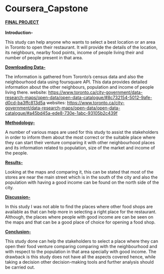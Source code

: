 # Coursera_Capstone
<h><b><u> FINAL PROJECT</u></b></h><br><br>
<b>Introduction-</b>

This study can help anyone who wants to select a best location or an area in Toronto to open their restaurant. It will provide the details of the location, its neighbours, nearby food points, income of people living their and number of people present in that area.  

<u><b>Downloading Data-</b></u>

The information is gathered from Toronto’s census data and also the neighbourhood data using foursquare API. This data provides detailed information about the other neighbours, population and income of people living there.
website: https://www.toronto.ca/city-government/data-research-maps/open-data/open-data-catalogue/#8c732154-5012-9afe-d0cd-ba3ffc813d5a
websites: https://www.toronto.ca/city-government/data-research-maps/open-data/open-data-catalogue/#a45bd45a-ede8-730e-1abc-93105b2c439f

 <u><b>Methodology-</b></u>
 
A number of various maps are used for this study to assist the stakeholders in order to inform them about the most correct or the suitable place where they can start their venture comparing it with other neighbourhood places and its information related to population, size of the market and income of the people.

 <u><b>Results-</b></u>
 
Looking at the maps and comparing it, this can be stated that most of the stores are near the main street which is in the south of the city and also the population with having a good income can be found on the north side of the city. 

<u><b>Discussion-</b></u>

In this study I was not able to find the places where other food shops are available as that can help more in selecting a right place for the restaurant. Although, the places where people with good income are can be seen on the maps and that can be a good place of choice for opening a food shop. 

<u><b>Conclusion-</b></u>

This study done can help the stakeholders to select a place where they can open their food venture comparing comparing with the neighbourhood and with respect to the population in that area specially with good income. The drawback is this study does not have all the aspects covered hence, while taking a decision other decision-making tools and further analysis should be carried out.
